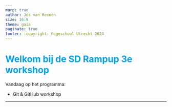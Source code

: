 ```yaml
---
marp: true
author: Jos van Reenen
size: 16:9
theme: gaia
paginate: true
footer: :copyright: Hogeschool Utrecht 2024
---
```


<style>
  :root {
    --color-background: #fff;
    --color-foreground: #000;
    --color-highlight: #f96;
    --color-dimmed: #888;
  }
  
  :root h1 {
    color: #00A1E1;
    }
    </style>

# Welkom bij de SD Rampup 3e workshop
Vandaag op het programma: 
- Git & GitHub workshop

--- 
